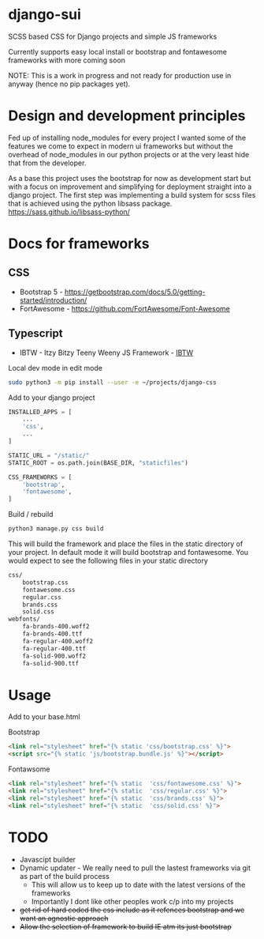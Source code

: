 # django-sui

SCSS based CSS for Django projects and simple JS frameworks

Currently supports easy local install or bootstrap and fontawesome frameworks with more coming soon

NOTE: This is a work in progress and not ready for production use in anyway (hence no pip packages yet).

# Design and development principles

Fed up of installing node_modules for every project I wanted some of the features we come to expect in modern
ui frameworks but without the overhead of node_modules in our python projects or at the very least hide that from the developer.

As a base this project uses the bootstrap for now as development start but with a focus on improvement and simplifying
for deployment straight into a django project. The first step was implementing a build system for scss files that is achieved
using the python libsass package. https://sass.github.io/libsass-python/

# Docs for frameworks

## CSS

* Bootstrap 5 - https://getbootstrap.com/docs/5.0/getting-started/introduction/
* FortAwesome - https://github.com/FortAwesome/Font-Awesome

## Typescript

* IBTW - Itzy Bitzy Teeny Weeny JS Framework - [IBTW](docs/IBTW.md)


Local dev mode in edit mode

```bash
sudo python3 -m pip install --user -e ~/projects/django-css
```

Add to your django project

```python
INSTALLED_APPS = [
    ...
    'css',
    ...
]

STATIC_URL = "/static/"
STATIC_ROOT = os.path.join(BASE_DIR, "staticfiles")

CSS_FRAMEWORKS = [
    'bootstrap',
    'fontawesome',
]
```

Build / rebuild

```bash
python3 manage.py css build
```

This will build the framework and place the files in the static directory of your project. In default mode it will build
bootstrap and fontawesome. You would expect to see the following files in your static directory

```bash
css/
    bootstrap.css
    fontawesome.css
    regular.css
    brands.css
    solid.css
webfonts/
    fa-brands-400.woff2
    fa-brands-400.ttf
    fa-regular-400.woff2
    fa-regular-400.ttf
    fa-solid-900.woff2
    fa-solid-900.ttf
```


# Usage

Add to your base.html

Bootstrap

```html
<link rel="stylesheet" href="{% static 'css/bootstrap.css' %}">
<script src="{% static 'js/bootstrap.bundle.js' %}"></script>
```

Fontawsome

```html
<link rel="stylesheet" href="{% static  'css/fontawesome.css' %}">
<link rel="stylesheet" href="{% static  'css/regular.css' %}">
<link rel="stylesheet" href="{% static  'css/brands.css' %}">
<link rel="stylesheet" href="{% static  'css/solid.css' %}">
```



# TODO

* Javascipt builder
* Dynamic updater - We really need to pull the lastest frameworks via git as part of the build process
  * This will allow us to keep up to date with the latest versions of the frameworks
  * Importantly I dont like other peoples work c/p into my projects
* ~~get rid of hard coded the css include as it refences bootstrap and we want an agnostic approach~~
* ~~Allow the selection of framework to build IE atm its just bootstrap~~
